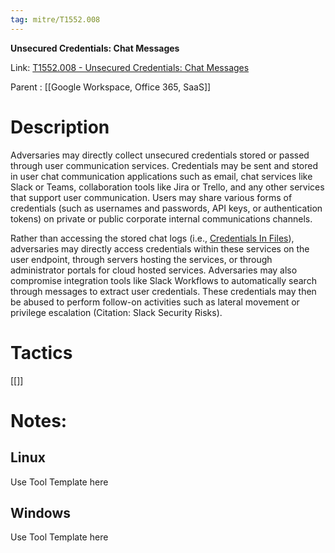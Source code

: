 ```yaml
---
tag: mitre/T1552.008
---
```


**Unsecured Credentials: Chat Messages**

Link: [T1552.008 - Unsecured Credentials: Chat Messages](https://attack.mitre.org/techniques/T1552/008)

Parent : [[Google Workspace, Office 365, SaaS]]


# Description

Adversaries may directly collect unsecured credentials stored or passed through user communication services. Credentials may be sent and stored in user chat communication applications such as email, chat services like Slack or Teams, collaboration tools like Jira or Trello, and any other services that support user communication. Users may share various forms of credentials (such as usernames and passwords, API keys, or authentication tokens) on private or public corporate internal communications channels.

Rather than accessing the stored chat logs (i.e., [Credentials In Files](https://attack.mitre.org/techniques/T1552/001)), adversaries may directly access credentials within these services on the user endpoint, through servers hosting the services, or through administrator portals for cloud hosted services. Adversaries may also compromise integration tools like Slack Workflows to automatically search through messages to extract user credentials. These credentials may then be abused to perform follow-on activities such as lateral movement or privilege escalation (Citation: Slack Security Risks).

# Tactics


[[]]


# Notes:

## Linux

Use Tool Template here

## Windows

Use Tool Template here